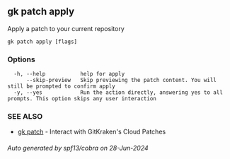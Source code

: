 ## gk patch apply

Apply a patch to your current repository

```
gk patch apply [flags]
```

### Options

```
  -h, --help           help for apply
      --skip-preview   Skip previewing the patch content. You will still be prompted to confirm apply
  -y, --yes            Run the action directly, answering yes to all prompts. This option skips any user interaction
```

### SEE ALSO

* [gk patch](gk_patch.md)	 - Interact with GitKraken's Cloud Patches

###### Auto generated by spf13/cobra on 28-Jun-2024
